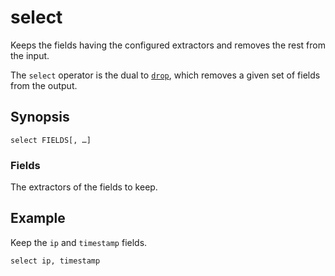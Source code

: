 # select

Keeps the fields having the configured extractors and removes the rest from the
input.

The `select` operator is the dual to [`drop`](drop), which removes a given set
of fields from the output.

## Synopsis

```
select FIELDS[, …]
```

### Fields

The extractors of the fields to keep.

## Example

Keep the `ip` and `timestamp` fields.

```
select ip, timestamp
```
